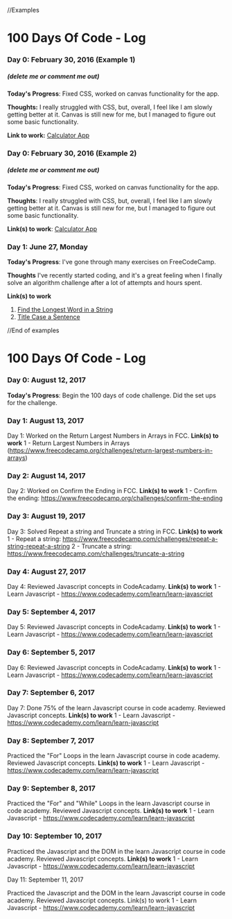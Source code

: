 //Examples


# 100 Days Of Code - Log

### Day 0: February 30, 2016 (Example 1)
##### (delete me or comment me out)

**Today's Progress**: Fixed CSS, worked on canvas functionality for the app.

**Thoughts:** I really struggled with CSS, but, overall, I feel like I am slowly getting better at it. Canvas is still new for me, but I managed to figure out some basic functionality.

**Link to work:** [Calculator App](http://www.example.com)

### Day 0: February 30, 2016 (Example 2)
##### (delete me or comment me out)

**Today's Progress**: Fixed CSS, worked on canvas functionality for the app.

**Thoughts**: I really struggled with CSS, but, overall, I feel like I am slowly getting better at it. Canvas is still new for me, but I managed to figure out some basic functionality.

**Link(s) to work**: [Calculator App](http://www.example.com)


### Day 1: June 27, Monday

**Today's Progress**: I've gone through many exercises on FreeCodeCamp.

**Thoughts** I've recently started coding, and it's a great feeling when I finally solve an algorithm challenge after a lot of attempts and hours spent.

**Link(s) to work**
1. [Find the Longest Word in a String](https://www.freecodecamp.com/challenges/find-the-longest-word-in-a-string)
2. [Title Case a Sentence](https://www.freecodecamp.com/challenges/title-case-a-sentence)


//End of examples




# 100 Days Of Code - Log

### Day 0: August 12, 2017 


**Today's Progress**: Begin the 100 days of code challenge. Did the set ups for the challenge.

### Day 1: August 13, 2017 
Day 1: Worked on the Return Largest Numbers in Arrays in FCC. 
**Link(s) to work**
1 - Return Largest Numbers in Arrays (https://www.freecodecamp.org/challenges/return-largest-numbers-in-arrays)


### Day 2: August 14, 2017 
Day 2: Worked on Confirm the Ending in FCC.
**Link(s) to work**
1 - Confirm the ending: https://www.freecodecamp.org/challenges/confirm-the-ending

### Day 3: August 19, 2017 
Day 3: Solved Repeat a string and Truncate a string in FCC.
**Link(s) to work**
1 - Repeat a string: https://www.freecodecamp.com/challenges/repeat-a-string-repeat-a-string
2 - Truncate a string: https://www.freecodecamp.com/challenges/truncate-a-string

### Day 4: August 27, 2017

Day 4: Reviewed Javascript concepts in CodeAcadamy.
**Link(s) to work**
1 - Learn Javascript - https://www.codecademy.com/learn/learn-javascript


### Day 5: September 4, 2017
Day 5: Reviewed Javascript concepts in CodeAcadamy.
**Link(s) to work**
1 - Learn Javascript - https://www.codecademy.com/learn/learn-javascript


### Day 6: September 5, 2017
Day 6: Reviewed Javascript concepts in CodeAcadamy.
**Link(s) to work**
1 - Learn Javascript - https://www.codecademy.com/learn/learn-javascript



### Day 7: September 6, 2017
Day 7: Done 75% of the learn Javascript course in code academy. Reviewed Javascript concepts.
**Link(s) to work**
1 - Learn Javascript - https://www.codecademy.com/learn/learn-javascript


### Day 8: September 7, 2017
Practiced the "For" Loops in the learn Javascript course in code academy. Reviewed Javascript concepts.
**Link(s) to work**
1 - Learn Javascript - https://www.codecademy.com/learn/learn-javascript

### Day 9: September 8, 2017
Practiced the "For" and "While" Loops in the learn Javascript course in code academy. Reviewed Javascript concepts.
**Link(s) to work**
1 - Learn Javascript - https://www.codecademy.com/learn/learn-javascript

### Day 10: September 10, 2017
Practiced the Javascript and the DOM in the learn Javascript course in code academy. Reviewed Javascript concepts.
**Link(s) to work**
1 - Learn Javascript - https://www.codecademy.com/learn/learn-javascript



Day 11: September 11, 2017

Practiced the Javascript and the DOM in the learn Javascript course in code academy. Reviewed Javascript concepts. Link(s) to work 1 - Learn Javascript - https://www.codecademy.com/learn/learn-javascript

